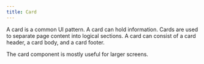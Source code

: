 ```yaml
---
title: Card
---
```


A card is a common UI pattern. A card can hold information. Cards are used to separate page content into logical sections. A card can consist of a card header, a card body, and a card footer.

The card component is mostly useful for larger screens.


